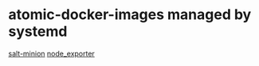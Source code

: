 # atomic-docker-images managed by systemd

 [salt-minion](salt-minion)
 [node_exporter](node_exporter)
